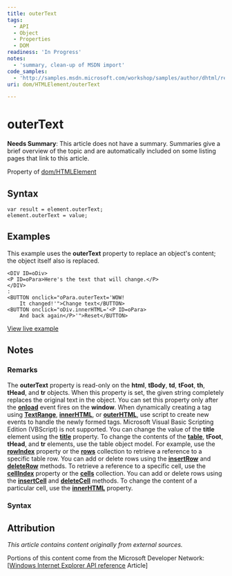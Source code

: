 ```yaml
---
title: outerText
tags:
  - API
  - Object
  - Properties
  - DOM
readiness: 'In Progress'
notes:
  - 'summary, clean-up of MSDN import'
code_samples:
  - 'http://samples.msdn.microsoft.com/workshop/samples/author/dhtml/refs/outerText.htm'
uri: dom/HTMLElement/outerText

---
```

# outerText

**Needs Summary**: This article does not have a summary. Summaries give a brief overview of the topic and are automatically included on some listing pages that link to this article.

<span data-meta="applies_to" data-type="key">Property of <span data-type="value">[dom/HTMLElement](/dom/HTMLElement)</span></span>

## Syntax

``` {.js}
var result = element.outerText;
element.outerText = value;
```

## Examples

This example uses the **outerText** property to replace an object's content; the object itself also is replaced.

    <DIV ID=oDiv>
    <P ID=oPara>Here's the text that will change.</P>
    </DIV>
    :
    <BUTTON onclick="oPara.outerText='WOW!
        It changed!'">Change text</BUTTON>
    <BUTTON onclick="oDiv.innerHTML='<P ID=oPara>
        And back again</P>'">Reset</BUTTON>

[View live example](http://samples.msdn.microsoft.com/workshop/samples/author/dhtml/refs/outerText.htm)

## Notes

### Remarks

The **outerText** property is read-only on the **html**, **tBody**, **td**, **tFoot**, **th**, **tHead**, and **tr** objects. When this property is set, the given string completely replaces the original text in the object. You can set this property only after the [**onload**](/dom/Element/load) event fires on the **window**. When dynamically creating a tag using [**TextRange**](/dom/TextRange), [**innerHTML**](/dom/HTMLElement/innerHTML), or [**outerHTML**](/dom/HTMLElement/outerHTML), use script to create new events to handle the newly formed tags. Microsoft Visual Basic Scripting Edition (VBScript) is not supported. You can change the value of the **title** element using the [**title**](/html/elements/title) property. To change the contents of the [**table**](/html/elements/table), **tFoot**, **tHead**, and **tr** elements, use the table object model. For example, use the [**rowIndex**](/dom/HTMLElement/rowIndex) property or the [**rows**](/dom/HTMLElement/rows) collection to retrieve a reference to a specific table row. You can add or delete rows using the [**insertRow**](/dom/HTMLTableElement/insertRow) and [**deleteRow**](/dom/HTMLTableElement/deleteRow) methods. To retrieve a reference to a specific cell, use the [**cellIndex**](/dom/HTMLElement/cellIndex) property or the [**cells**](/dom/HTMLTableElement/cellSpacing) collection. You can add or delete rows using the [**insertCell**](/dom/HTMLTableElement/insertCell) and [**deleteCell**](/dom/HTMLTableElement/deleteCell) methods. To change the content of a particular cell, use the [**innerHTML**](/dom/HTMLElement/innerHTML) property.

### Syntax

## Attribution

*This article contains content originally from external sources.*

Portions of this content come from the Microsoft Developer Network: [[Windows Internet Explorer API reference](http://msdn.microsoft.com/en-us/library/ie/hh828809%28v=vs.85%29.aspx) Article]

